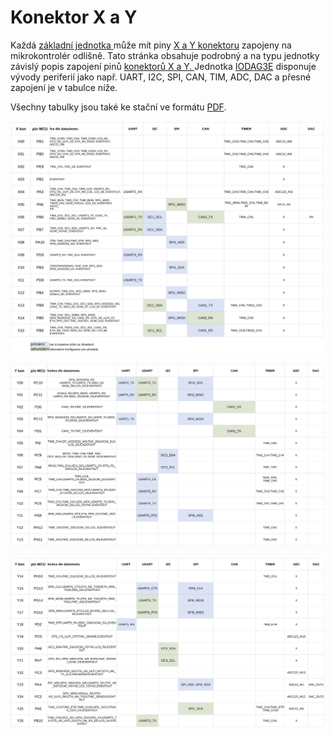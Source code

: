 # Konektor X a Y

Každá [základní jednotka ](../)může mít piny [X a Y konektoru](../../rozsirujici-moduly/#x-konektor-a-y-konektor) zapojeny na mikrokontrolér odlišně. Tato stránka obsahuje podrobný a na typu jednotky závislý popis zapojení pinů [konektorů X a Y. ](../../rozsirujici-moduly/#x-konektor-a-y-konektor) Jednotka [IODAG3E](./) disponuje vývody periferií jako např. UART, I2C, SPI, CAN, TIM, ADC, DAC a přesné zapojení je v tabulce níže.

Všechny tabulky jsou také ke stační ve formátu [PDF](https://blobscdn.gitbook.com/v0/b/gitbook-28427.appspot.com/o/assets%2F-L9jHroT0UirGp5ehgdL%2F-LChC6yh2bOuYNFUpYFa%2F-LChCB41XZXKV35C4DoU%2F2187003581.pdf?alt=media&token=62931b0b-b06f-4b39-b721-cce66c6c8ca2).



![Rozpis periferi&#xED; na X konektoru jednotky IODAG3E.](../../../../.gitbook/assets/x_conn_komplet%20%281%29.svg)

![Rozpis periferiferi&#xED; na prvn&#xED; &#x10D;&#xED;sti Y konektoru jednotky IODAG3E.](../../../../.gitbook/assets/y_conn_y00_y13.svg)

![Rozpis periferiferi&#xED; na druh&#xE9; &#x10D;&#xE1;sti Y konektoru jednotky IODAG3E.](../../../../.gitbook/assets/y_conn_y13_y26%20%282%29.svg)

